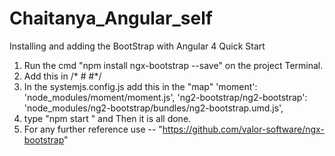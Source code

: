 # Chaitanya_Angular_self
Installing and adding the BootStrap with Angular 4 Quick Start
1) Run the cmd "npm install ngx-bootstrap --save" on the project Terminal.
2) Add this in 
/*
#<!--- index.html -->
#<link href="https://maxcdn.bootstrapcdn.com/bootstrap/4.0.0-beta/css/bootstrap.min.css" rel="stylesheet">*/
3) In the systemjs.config.js add this in the "map"
 'moment': 'node_modules/moment/moment.js',
  'ng2-bootstrap/ng2-bootstrap': 'node_modules/ng2-bootstrap/bundles/ng2-bootstrap.umd.js',
 4) type "npm start " and Then it is all done.
 5) For any further reference use -- "https://github.com/valor-software/ngx-bootstrap"
